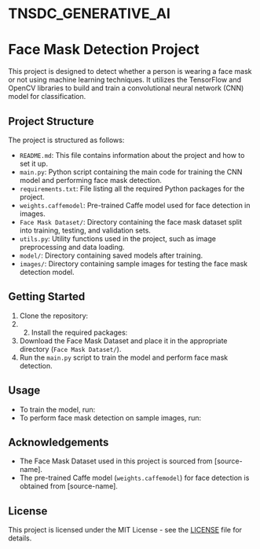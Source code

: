 # TNSDC_GENERATIVE_AI
# Face Mask Detection Project

This project is designed to detect whether a person is wearing a face mask or not using machine learning techniques. It utilizes the TensorFlow and OpenCV libraries to build and train a convolutional neural network (CNN) model for classification.

## Project Structure

The project is structured as follows:

- `README.md`: This file contains information about the project and how to set it up.
- `main.py`: Python script containing the main code for training the CNN model and performing face mask detection.
- `requirements.txt`: File listing all the required Python packages for the project.
- `weights.caffemodel`: Pre-trained Caffe model used for face detection in images.
- `Face Mask Dataset/`: Directory containing the face mask dataset split into training, testing, and validation sets.
- `utils.py`: Utility functions used in the project, such as image preprocessing and data loading.
- `model/`: Directory containing saved models after training.
- `images/`: Directory containing sample images for testing the face mask detection model.

## Getting Started

1. Clone the repository:
2. 2. Install the required packages:
3. Download the Face Mask Dataset and place it in the appropriate directory (`Face Mask Dataset/`).
4. Run the `main.py` script to train the model and perform face mask detection.

## Usage

- To train the model, run:
- To perform face mask detection on sample images, run:

## Acknowledgements

- The Face Mask Dataset used in this project is sourced from [source-name].
- The pre-trained Caffe model (`weights.caffemodel`) for face detection is obtained from [source-name].

## License

This project is licensed under the MIT License - see the [LICENSE](LICENSE) file for details.
